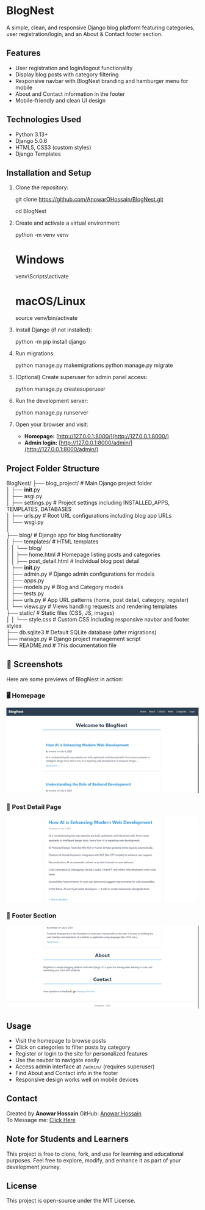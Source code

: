 # BlogNest
A simple, clean, and responsive Django blog platform featuring categories, user registration/login, and an About & Contact footer section.

## Features
- User registration and login/logout functionality  
- Display blog posts with category filtering  
- Responsive navbar with BlogNest branding and hamburger menu for mobile  
- About and Contact information in the footer  
- Mobile-friendly and clean UI design  

## Technologies Used

- Python 3.13+  
- Django 5.0.6  
- HTML5, CSS3 (custom styles)  
- Django Templates  

## Installation and Setup

1. Clone the repository:

   git clone https://github.com/AnowarOHossain/BlogNest.git

   cd BlogNest


2. Create and activate a virtual environment:

   python -m venv venv
   # Windows
   venv\Scripts\activate
   # macOS/Linux
   source venv/bin/activate

3. Install Django (if not installed):

   python -m pip install django

4. Run migrations:

   python manage.py makemigrations
   python manage.py migrate

5. (Optional) Create superuser for admin panel access:

   python manage.py createsuperuser

6. Run the development server:

   python manage.py runserver

7. Open your browser and visit:

   * **Homepage:** [http://127.0.0.1:8000/](http://127.0.0.1:8000/)
   * **Admin login:** [http://127.0.0.1:8000/admin/](http://127.0.0.1:8000/admin/)

## Project Folder Structure

BlogNest/
├── blog_project/                  # Main Django project folder  
│   ├── __init__.py  
│   ├── asgi.py  
│   ├── settings.py                # Project settings including INSTALLED_APPS, TEMPLATES, DATABASES  
│   ├── urls.py                   # Root URL configurations including blog app URLs  
│   └── wsgi.py  
│  
├── blog/                         # Django app for blog functionality  
│   ├── templates/                # HTML templates  
│   │   └── blog/  
│   │       ├── home.html         # Homepage listing posts and categories  
│   │       ├── post_detail.html  # Individual blog post detail  
│   ├── __init__.py  
│   ├── admin.py                  # Django admin configurations for models  
│   ├── apps.py  
│   ├── models.py                # Blog and Category models  
│   ├── tests.py  
│   ├── urls.py                  # App URL patterns (home, post detail, category, register)  
│   └── views.py                 # Views handling requests and rendering templates  
├── static/                   # Static files (CSS, JS, images)  
│   │   └── style.css             # Custom CSS including responsive navbar and footer styles  
├── db.sqlite3                   # Default SQLite database (after migrations)  
├── manage.py                    # Django project management script  
└── README.md                    # This documentation file  

## 📸 Screenshots

Here are some previews of BlogNest in action:

### 🖥️ Homepage

![Homepage Screenshot](Screenshots/screenshot1.png)

### 📄 Post Detail Page

![Post Detail Screenshot](Screenshots/screenshot3.png)

### 🔐 Footer Section

![Footer Section Screenshot](Screenshots/screenshot2.png)


## Usage

* Visit the homepage to browse posts
* Click on categories to filter posts by category
* Register or login to the site for personalized features
* Use the navbar to navigate easily
* Access admin interface at `/admin/` (requires superuser)
* Find About and Contact info in the footer
* Responsive design works well on mobile devices

## Contact

Created by **Anowar Hossain**
GitHub: [Anowar Hossain](https://github.com/AnowarOHossain)  
To Message me: [Click Here](https://msganowar.netlify.app/)

## Note for Students and Learners  

This project is free to clone, fork, and use for learning and educational purposes. Feel free to explore, modify, and enhance it as part of your development journey.  

## License

This project is open-source under the MIT License.

